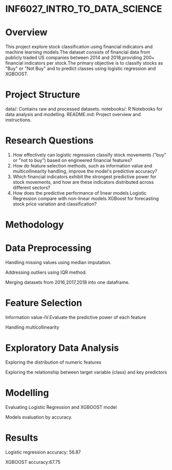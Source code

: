 # INF6027_INTRO_TO_DATA_SCIENCE
# Overview
This project explore stock classification using financial indicators and machine learning models.The dataset consists of financial data from publicly traded US companies between 2014 and 2018,providing 200+ financial indicators per stock.The primary objective is to classify stocks as "Buy" or "Not Buy" and to predict classes using logistic regression and XGBOOST.
# Project Structure
data/: Contains raw and processed datasets.
notebooks/: R Notebooks for data analysis and modelling.
README.md: Project overview and instructions.
# Research Questions
1.  How effectively can logistic regression classify stock movements ("buy" or "not to buy") based on engineered financial features?
2.	How do feature selection methods, such as information value and multicollinearity handling, improve the model's predictive accuracy?
3.	Which financial indicators exhibit the strongest predictive power for stock movements, and how are these indicators distributed across different sectors?
4.	How does the predictive performance of linear models Logistic Regression compare with non-linear models XGBoost for forecasting stock price variation and classification?
# Methodology
# Data Preprocessing
Handling missing values using median imputation.

Addressing outliers using IQR method.

Merging datasets from 2016,2017,2018 into one dataframe.
# Feature Selection
Information value-IV.Evaluate the predictive power of each feature

Handling multicollinearity
# Exploratory Data Analysis
Exploring the distribution of numeric features

Exploring the relationship between target variable (class) and key predictors
# Modelling
Evaluating Logistic Regression and XGBOOST model

Models evaluation by accuracy.
# Results
Logistic regression accuracy: 56.87

XGBOOST accuracy:67.75


